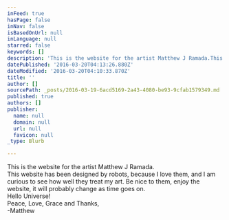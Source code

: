 ```yaml
---
inFeed: true
hasPage: false
inNav: false
isBasedOnUrl: null
inLanguage: null
starred: false
keywords: []
description: 'This is the website for the artist Matthew J Ramada.This website has been designed by robots, because I love them, and I am curious to see how well they treat my art. Be nice to them, enjoy the website, it will probably change as time goes on.Hello Universe!Peace, Love, Grace and Thanks,-Matthew'
datePublished: '2016-03-20T04:13:26.880Z'
dateModified: '2016-03-20T04:10:33.870Z'
title: ''
author: []
sourcePath: _posts/2016-03-19-6acd5169-2a43-4080-be93-9cfab1579349.md
published: true
authors: []
publisher:
  name: null
  domain: null
  url: null
  favicon: null
_type: Blurb

---
```

This is the website for the artist Matthew J Ramada.  
This website has been designed by robots, because I love them, and I am curious to see how well they treat my art. Be nice to them, enjoy the website, it will probably change as time goes on.  
Hello Universe!  
Peace, Love, Grace and Thanks,  
-Matthew
